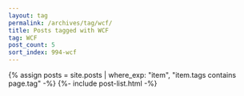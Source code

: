 ```yaml
---
layout: tag
permalink: /archives/tag/wcf/
title: Posts tagged with WCF
tag: WCF
post_count: 5
sort_index: 994-wcf
---
```

{% assign posts = site.posts | where_exp: "item", "item.tags contains page.tag" -%}
{%- include post-list.html -%}
